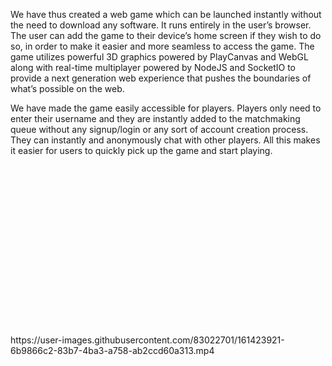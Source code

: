 We have thus created a web game which can be launched instantly without the need to
download any software. It runs entirely in the user’s browser. The user can add the game to
their device’s home screen if they wish to do so, in order to make it easier and more seamless
to access the game. The game utilizes powerful 3D graphics powered by PlayCanvas and
WebGL along with real-time multiplayer powered by NodeJS and SocketIO to provide a next
generation web experience that pushes the boundaries of what’s possible on the web.
<p>
We have made the game easily accessible for players. Players only need to enter their username
and they are instantly added to the matchmaking queue without any signup/login or any sort of
account creation process. They can instantly and anonymously chat with other players. All this
makes it easier for users to quickly pick up the game and start playing.</p><br /><br /><br /><br /><br /><br />
</br><br /><br /><br /><br /><br /><br /><br /><br /><br />
https://user-images.githubusercontent.com/83022701/161423921-6b9866c2-83b7-4ba3-a758-ab2ccd60a313.mp4

